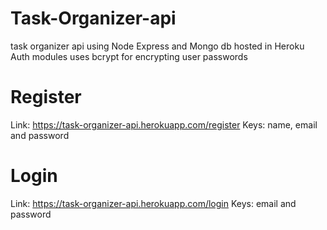 # Task-Organizer-api
task organizer api using Node Express and Mongo db hosted in Heroku
Auth modules uses bcrypt for encrypting user passwords

# Register
Link: https://task-organizer-api.herokuapp.com/register
Keys: name, email and password

# Login
Link: https://task-organizer-api.herokuapp.com/login
Keys: email and password
